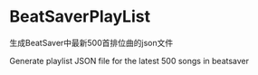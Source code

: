 # BeatSaverPlayList

生成BeatSaver中最新500首排位曲的json文件

Generate playlist JSON file for the latest 500 songs in beatsaver
